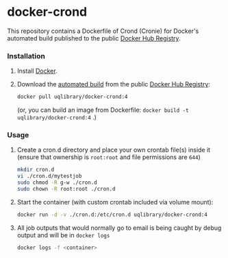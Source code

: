 docker-crond
============

This repository contains a Dockerfile of Crond (Cronie) for Docker's automated build published to the public [Docker Hub Registry](https://registry.hub.docker.com/).

### Installation

1. Install [Docker](https://www.docker.com/).

2. Download the [automated build](https://registry.hub.docker.com/u/uqlibrary/docker-crond/) from the public [Docker Hub Registry](https://registry.hub.docker.com/): 

   ```sh
   docker pull uqlibrary/docker-crond:4
   ```

   (or, you can build an image from Dockerfile: `docker build -t uqlibrary/docker-crond:4` .)

### Usage

1. Create a cron.d directory and place your own crontab file(s) inside it (ensure that ownership is `root:root` and file permissions are `644`)

   ```sh
   mkdir cron.d
   vi ./cron.d/mytestjob
   sudo chmod -R g-w ./cron.d
   sudo chown -R root:root ./cron.d
   ```

2. Start the container (with custom crontab included via volume mount):

   ```sh
   docker run -d -v ./cron.d:/etc/cron.d uqlibrary/docker-crond:4
   ```

3. All job outputs that would normally go to email is being caught by debug output and will be in `docker logs`

   ```sh
   docker logs -f <container>
   ```
